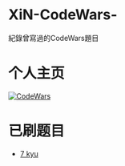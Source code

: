 # XiN-CodeWars-
紀錄曾寫過的CodeWars題目

# 个人主页
[![CodeWars](https://www.codewars.com/users/XiN-2024/badges/large)](https://www.codewars.com/users/XiN-2024)

# 已刷题目
- [7 kyu](https://github.com/XiN-2419/XiN-CodeWars-/tree/main/7%20kyu)
